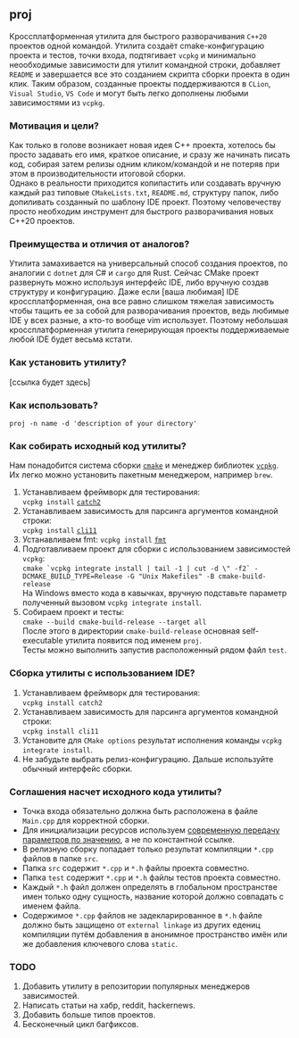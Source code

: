 ## proj

Кроссплатформенная утилита для быстрого разворачивания `C++20` проектов одной командой. Утилита создаёт
cmake-конфигурацию проекта и тестов, точки входа, подтягивает `vcpkg` и минимально неообходимые зависимости для утилит
командной строки, добавляет `README` и завершается все это созданием скрипта сборки проекта в один клик. Таким образом,
созданные проекты поддерживаются в `CLion`, `Visual Studio`, `VS Code` и могут быть легко дополнены любыми зависимостями
из `vcpkg`.

### Мотивация и цели?

Как только в голове возникает новая идея C++ проекта, хотелось бы просто задавать его имя, краткое описание, и сразу же
начинать писать код, собирая затем релизы одним кликом/командой и не потеряв при этом в производительности итоговой
сборки.  
Однако в реальности приходится копипастить или создавать вручную каждый раз типовые `CMakeLists.txt`, `README.md`,
структуру папок, либо допиливать созданный по шаблону IDE проект. Поэтому человечеству просто необходим инструмент для
быстрого разворачивания новых C++20 проектов.

### Преимущества и отличия от аналогов?

Утилита замахивается на универсальный способ создания проектов, по аналогии с `dotnet` для C# и `cargo` для Rust. Сейчас
CMake проект развернуть можно используя интерфейс IDE, либо вручную создав структуру и конфигурацию. Даже
если [ваша любимая] IDE кроссплатформенная, она все равно слишком тяжелая зависимость чтобы тащить ее за собой для
разворачивания проектов, ведь любимые IDE у всех разные, а кто-то вообще vim использует. Поэтому небольшая
кроссплатформенная утилита генерирующая проекты поддерживаемые любой IDE будет весьма кстати.

### Как установить утилиту?

[ссылка будет здесь]

### Как использовать?

`proj -n name -d 'description of your directory'`

### Как собирать исходный код утилиты?

Нам понадобится система сборки [`cmake`](https://cmake.org/download) и менеджер
библиотек [`vcpkg`](https://github.com/microsoft/vcpkg). Их легко можно установить пакетным менеджером, например `brew`.

1. Устанавливаем фреймворк для тестирования:  
   `vcpkg install` [`catch2`](https://github.com/catchorg/Catch2)
1. Устанавливаем зависимость для парсинга аргументов командной строки:  
   `vcpkg install` [`cli11`](https://github.com/CLIUtils/CLI11)
1. Устанавливаем fmt:
   `vcpkg install` [`fmt`](https://github.com/fmtlib/fmt)
1. Подготавливаем проект для сборки с использованием зависимостей `vcpkg`:  
   ```cmake `vcpkg integrate install | tail -1 | cut -d \" -f2` -DCMAKE_BUILD_TYPE=Release -G "Unix Makefiles" -B cmake-build-release```  
   На Windows вместо кода в кавычках, вручную подставьте параметр полученный вызовом `vcpkg integrate install`.
1. Собираем проект и тесты:  
   `cmake --build cmake-build-release --target all`  
   После этого в директории `cmake-build-release` основная self-executable утилита появится под именем `proj`.  
   Тесты можно выполнить запустив расположенный рядом файл `test`.

### Сборка утилиты с использованием IDE?

1. Устанавливаем фреймворк для тестирования:  
   `vcpkg install catch2`
1. Устанавливаем зависимость для парсинга аргументов командной строки:  
   `vcpkg install cli11`
1. Установите для `CMake options` результат исполнения команды `vcpkg integrate install`.
1. Не забудьте выбрать релиз-конфигурацию. Дальше используйте обычный интерфейс сборки.

### Соглашения насчет исходного кода утилиты?

* Точка входа обязательно должна быть расположена в файле `Main.cpp` для корректной сборки.
* Для инициализации ресурсов используем [современную передачу параметров по значению](https://habr.com/ru/post/460955/),
  а не по константной ссылке.
* В релизную сборку попадает только результат компиляции `*.cpp` файлов в папке `src`.
* Папка `src` содержит `*.cpp` и `*.h` файлы проекта совместно.
* Папка `test` содержит `*.cpp` и `*.h` файлы тестов проекта совместно.
* Каждый `*.h` файл должен определять в глобальном пространстве имен только одну сущность, название которой должно
  совпадать с именем файла.
* Содержимое `*.cpp` файлов не задекларированное в `*.h` файле должно быть защищено от `external linkage` из других
  едениц компиляции путём добавления в анонимное пространство имён или же добавления ключевого слова `static`.

### TODO

1. Добавить утилиту в репозитории популярных менеджеров зависимостей.
1. Написать статьи на хабр, reddit, hackernews.
1. Добавить больше типов проектов.
1. Бесконечный цикл багфиксов.
